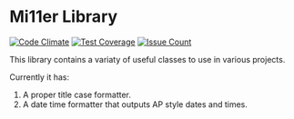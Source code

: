 # Mi11er Library

[![Code Climate](https://codeclimate.com/github/MatthewMi11er/mi11er-library/badges/gpa.svg)](https://codeclimate.com/github/MatthewMi11er/mi11er-library)
[![Test Coverage](https://codeclimate.com/github/MatthewMi11er/mi11er-library/badges/coverage.svg)](https://codeclimate.com/github/MatthewMi11er/mi11er-library/coverage)
[![Issue Count](https://codeclimate.com/github/MatthewMi11er/mi11er-library/badges/issue_count.svg)](https://codeclimate.com/github/MatthewMi11er/mi11er-library)

This library contains a variaty of useful classes to use in various projects.

Currently it has:

1. A proper title case formatter.
1. A date time formatter that outputs AP style dates and times.


